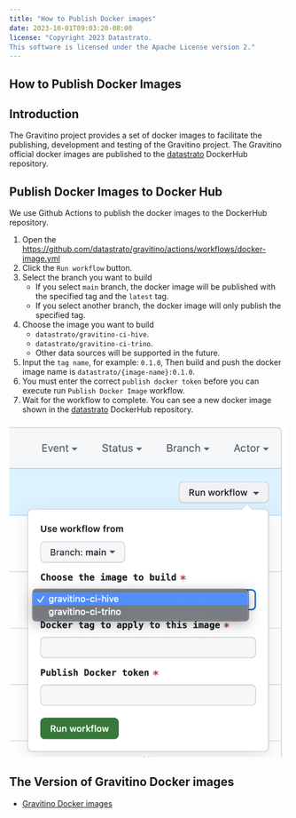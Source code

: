 ```yaml
---
title: "How to Publish Docker images"
date: 2023-10-01T09:03:20-08:00
license: "Copyright 2023 Datastrato.
This software is licensed under the Apache License version 2."
---
```


## How to Publish Docker Images

## Introduction

The Gravitino project provides a set of docker images to facilitate the publishing, development and testing of the Gravitino project.
The Gravitino official docker images are published to the [datastrato](https://hub.docker.com/u/datastrato) DockerHub repository.

## Publish Docker Images to Docker Hub

We use Github Actions to publish the docker images to the DockerHub repository.

1. Open the <https://github.com/datastrato/gravitino/actions/workflows/docker-image.yml>
2. Click the `Run workflow` button.
3. Select the branch you want to build
   + If you select `main` branch, the docker image will be published with the specified tag and the `latest` tag.
   + If you select another branch, the docker image will only publish the specified tag.
4. Choose the image you want to build
   + `datastrato/gravitino-ci-hive`.
   + `datastrato/gravitino-ci-trino`.
   + Other data sources will be supported in the future.
4. Input the `tag name`, for example: `0.1.0`, Then build and push the docker image name is `datastrato/{image-name}:0.1.0`.
5. You must enter the correct `publish docker token` before you can execute run `Publish Docker Image` workflow.
6. Wait for the workflow to complete. You can see a new docker image shown in the [datastrato](https://hub.docker.com/u/datastrato) DockerHub repository.

![Publish Docker Image](assets/publish-docker-image.png)

## The Version of Gravitino Docker images

+ [Gravitino Docker images](docker-image-changelog.md)
